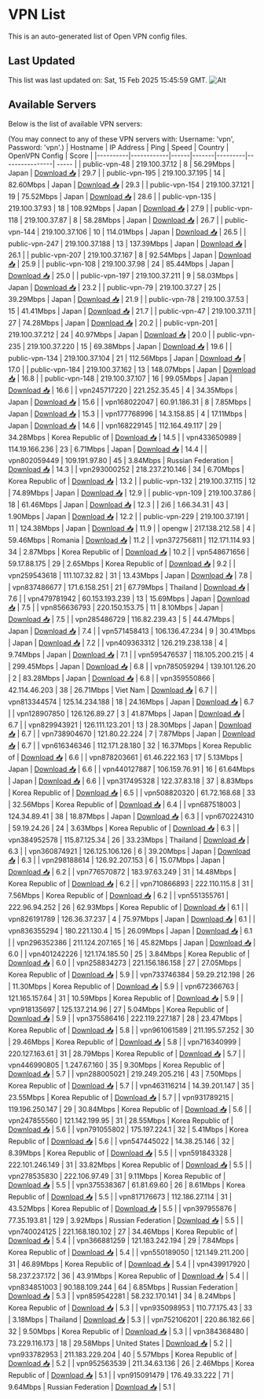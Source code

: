 # VPN List

This is an auto-generated list of Open VPN config files.

## Last Updated

This list was last updated on: Sat, 15 Feb 2025 15:45:59 GMT.
![Alt](https://repobeats.axiom.co/api/embed/186b98318ef1479477931607c1ad7d823f12451f.svg "Repobeats analytics image")

## Available Servers

Below is the list of available VPN servers:

(You may connect to any of these VPN servers with: Username: 'vpn', Password: 'vpn'.)
| Hostname | IP Address | Ping | Speed | Country | OpenVPN Config | Score |
|----------|------------|------|-------|---------|----------------| ----- |
| public-vpn-48 | 219.100.37.12 | 8 | 56.29Mbps | Japan | [Download 📥](./configs/server_0_JP.ovpn) | 29.7 |
| public-vpn-195 | 219.100.37.195 | 14 | 82.60Mbps | Japan | [Download 📥](./configs/server_1_JP.ovpn) | 29.3 |
| public-vpn-154 | 219.100.37.121 | 19 | 75.52Mbps | Japan | [Download 📥](./configs/server_2_JP.ovpn) | 28.6 |
| public-vpn-135 | 219.100.37.93 | 18 | 108.92Mbps | Japan | [Download 📥](./configs/server_3_JP.ovpn) | 27.9 |
| public-vpn-118 | 219.100.37.87 | 8 | 58.28Mbps | Japan | [Download 📥](./configs/server_4_JP.ovpn) | 26.7 |
| public-vpn-144 | 219.100.37.106 | 10 | 114.01Mbps | Japan | [Download 📥](./configs/server_5_JP.ovpn) | 26.5 |
| public-vpn-247 | 219.100.37.188 | 13 | 137.39Mbps | Japan | [Download 📥](./configs/server_6_JP.ovpn) | 26.1 |
| public-vpn-207 | 219.100.37.167 | 8 | 92.54Mbps | Japan | [Download 📥](./configs/server_7_JP.ovpn) | 25.9 |
| public-vpn-108 | 219.100.37.98 | 24 | 85.44Mbps | Japan | [Download 📥](./configs/server_8_JP.ovpn) | 25.0 |
| public-vpn-197 | 219.100.37.211 | 9 | 58.03Mbps | Japan | [Download 📥](./configs/server_9_JP.ovpn) | 23.2 |
| public-vpn-79 | 219.100.37.27 | 25 | 39.29Mbps | Japan | [Download 📥](./configs/server_10_JP.ovpn) | 21.9 |
| public-vpn-78 | 219.100.37.53 | 15 | 41.41Mbps | Japan | [Download 📥](./configs/server_11_JP.ovpn) | 21.7 |
| public-vpn-47 | 219.100.37.11 | 27 | 74.28Mbps | Japan | [Download 📥](./configs/server_12_JP.ovpn) | 20.2 |
| public-vpn-201 | 219.100.37.212 | 24 | 40.97Mbps | Japan | [Download 📥](./configs/server_13_JP.ovpn) | 20.0 |
| public-vpn-235 | 219.100.37.220 | 15 | 69.38Mbps | Japan | [Download 📥](./configs/server_14_JP.ovpn) | 19.6 |
| public-vpn-134 | 219.100.37.104 | 21 | 112.56Mbps | Japan | [Download 📥](./configs/server_15_JP.ovpn) | 17.0 |
| public-vpn-184 | 219.100.37.162 | 13 | 148.07Mbps | Japan | [Download 📥](./configs/server_16_JP.ovpn) | 16.8 |
| public-vpn-148 | 219.100.37.107 | 16 | 99.05Mbps | Japan | [Download 📥](./configs/server_17_JP.ovpn) | 16.6 |
| vpn245717220 | 221.252.35.45 | 4 | 34.35Mbps | Japan | [Download 📥](./configs/server_18_JP.ovpn) | 15.6 |
| vpn168022047 | 60.91.186.31 | 8 | 7.85Mbps | Japan | [Download 📥](./configs/server_19_JP.ovpn) | 15.3 |
| vpn177768996 | 14.3.158.85 | 4 | 17.11Mbps | Japan | [Download 📥](./configs/server_20_JP.ovpn) | 14.6 |
| vpn168229145 | 112.164.49.117 | 29 | 34.28Mbps | Korea Republic of | [Download 📥](./configs/server_21_KR.ovpn) | 14.5 |
| vpn433650989 | 114.19.166.236 | 23 | 6.71Mbps | Japan | [Download 📥](./configs/server_22_JP.ovpn) | 14.4 |
| vpn802059449 | 109.191.97.80 | 45 | 3.84Mbps | Russian Federation | [Download 📥](./configs/server_23_RU.ovpn) | 14.3 |
| vpn293000252 | 218.237.210.146 | 34 | 6.70Mbps | Korea Republic of | [Download 📥](./configs/server_24_KR.ovpn) | 13.2 |
| public-vpn-132 | 219.100.37.115 | 12 | 74.89Mbps | Japan | [Download 📥](./configs/server_25_JP.ovpn) | 12.9 |
| public-vpn-109 | 219.100.37.86 | 18 | 61.46Mbps | Japan | [Download 📥](./configs/server_26_JP.ovpn) | 12.3 |
| 2i6 | 1.66.34.31 | 43 | 1.90Mbps | Japan | [Download 📥](./configs/server_27_JP.ovpn) | 12.2 |
| public-vpn-229 | 219.100.37.191 | 11 | 124.38Mbps | Japan | [Download 📥](./configs/server_28_JP.ovpn) | 11.9 |
| opengw | 217.138.212.58 | 4 | 59.46Mbps | Romania | [Download 📥](./configs/server_29_RO.ovpn) | 11.2 |
| vpn372756811 | 112.171.114.93 | 34 | 2.87Mbps | Korea Republic of | [Download 📥](./configs/server_30_KR.ovpn) | 10.2 |
| vpn548671656 | 59.17.88.175 | 29 | 2.65Mbps | Korea Republic of | [Download 📥](./configs/server_31_KR.ovpn) | 9.2 |
| vpn259543618 | 111.107.32.82 | 31 | 13.43Mbps | Japan | [Download 📥](./configs/server_32_JP.ovpn) | 7.8 |
| vpn837486677 | 171.6.158.251 | 21 | 67.79Mbps | Thailand | [Download 📥](./configs/server_33_TH.ovpn) | 7.6 |
| vpn479781942 | 60.153.193.239 | 13 | 15.69Mbps | Japan | [Download 📥](./configs/server_34_JP.ovpn) | 7.5 |
| vpn856636793 | 220.150.153.75 | 11 | 8.10Mbps | Japan | [Download 📥](./configs/server_35_JP.ovpn) | 7.5 |
| vpn285486729 | 116.82.239.43 | 5 | 44.47Mbps | Japan | [Download 📥](./configs/server_36_JP.ovpn) | 7.4 |
| vpn571458413 | 106.136.47.234 | 9 | 30.41Mbps | Japan | [Download 📥](./configs/server_37_JP.ovpn) | 7.2 |
| vpn409363312 | 126.219.238.138 | 4 | 9.74Mbps | Japan | [Download 📥](./configs/server_38_JP.ovpn) | 7.1 |
| vpn595476537 | 118.105.200.215 | 4 | 299.45Mbps | Japan | [Download 📥](./configs/server_39_JP.ovpn) | 6.8 |
| vpn785059294 | 139.101.126.20 | 2 | 83.28Mbps | Japan | [Download 📥](./configs/server_40_JP.ovpn) | 6.8 |
| vpn359550866 | 42.114.46.203 | 38 | 26.71Mbps | Viet Nam | [Download 📥](./configs/server_41_VN.ovpn) | 6.7 |
| vpn813344574 | 125.14.234.188 | 18 | 24.16Mbps | Japan | [Download 📥](./configs/server_42_JP.ovpn) | 6.7 |
| vpn128907850 | 126.126.89.27 | 3 | 41.87Mbps | Japan | [Download 📥](./configs/server_43_JP.ovpn) | 6.7 |
| vpn829943921 | 126.111.123.201 | 13 | 28.30Mbps | Japan | [Download 📥](./configs/server_44_JP.ovpn) | 6.7 |
| vpn738904670 | 121.80.22.224 | 7 | 7.87Mbps | Japan | [Download 📥](./configs/server_45_JP.ovpn) | 6.7 |
| vpn616346346 | 112.171.28.180 | 32 | 16.37Mbps | Korea Republic of | [Download 📥](./configs/server_46_KR.ovpn) | 6.6 |
| vpn878203661 | 61.46.222.163 | 17 | 5.13Mbps | Japan | [Download 📥](./configs/server_47_JP.ovpn) | 6.6 |
| vpn440127887 | 106.159.76.91 | 16 | 61.64Mbps | Japan | [Download 📥](./configs/server_48_JP.ovpn) | 6.6 |
| vpn317495328 | 122.37.83.18 | 37 | 8.83Mbps | Korea Republic of | [Download 📥](./configs/server_49_KR.ovpn) | 6.5 |
| vpn508820320 | 61.72.168.68 | 33 | 32.56Mbps | Korea Republic of | [Download 📥](./configs/server_50_KR.ovpn) | 6.4 |
| vpn687518003 | 124.34.89.41 | 38 | 18.87Mbps | Japan | [Download 📥](./configs/server_51_JP.ovpn) | 6.3 |
| vpn670224310 | 59.19.24.26 | 24 | 3.63Mbps | Korea Republic of | [Download 📥](./configs/server_52_KR.ovpn) | 6.3 |
| vpn384952578 | 115.87.125.34 | 26 | 33.23Mbps | Thailand | [Download 📥](./configs/server_53_TH.ovpn) | 6.3 |
| vpn360874921 | 126.125.106.126 | 6 | 39.20Mbps | Japan | [Download 📥](./configs/server_54_JP.ovpn) | 6.3 |
| vpn298188614 | 126.92.207.153 | 6 | 15.07Mbps | Japan | [Download 📥](./configs/server_55_JP.ovpn) | 6.2 |
| vpn776570872 | 183.97.63.249 | 31 | 14.48Mbps | Korea Republic of | [Download 📥](./configs/server_56_KR.ovpn) | 6.2 |
| vpn710866893 | 222.110.115.8 | 31 | 7.56Mbps | Korea Republic of | [Download 📥](./configs/server_57_KR.ovpn) | 6.2 |
| vpn551355761 | 222.96.94.252 | 26 | 62.93Mbps | Korea Republic of | [Download 📥](./configs/server_58_KR.ovpn) | 6.1 |
| vpn826191789 | 126.36.37.237 | 4 | 75.97Mbps | Japan | [Download 📥](./configs/server_59_JP.ovpn) | 6.1 |
| vpn836355294 | 180.221.130.4 | 15 | 26.09Mbps | Japan | [Download 📥](./configs/server_60_JP.ovpn) | 6.1 |
| vpn296352386 | 211.124.207.165 | 16 | 45.82Mbps | Japan | [Download 📥](./configs/server_61_JP.ovpn) | 6.0 |
| vpn401242226 | 121.174.185.50 | 25 | 3.84Mbps | Korea Republic of | [Download 📥](./configs/server_62_KR.ovpn) | 6.0 |
| vpn258834273 | 221.156.186.158 | 27 | 27.05Mbps | Korea Republic of | [Download 📥](./configs/server_63_KR.ovpn) | 5.9 |
| vpn733746384 | 59.29.212.198 | 26 | 11.30Mbps | Korea Republic of | [Download 📥](./configs/server_64_KR.ovpn) | 5.9 |
| vpn672366763 | 121.165.157.64 | 31 | 10.59Mbps | Korea Republic of | [Download 📥](./configs/server_65_KR.ovpn) | 5.9 |
| vpn918135697 | 125.137.214.96 | 27 | 5.04Mbps | Korea Republic of | [Download 📥](./configs/server_66_KR.ovpn) | 5.9 |
| vpn375586416 | 222.119.227.187 | 28 | 23.47Mbps | Korea Republic of | [Download 📥](./configs/server_67_KR.ovpn) | 5.8 |
| vpn961061589 | 211.195.57.252 | 30 | 29.46Mbps | Korea Republic of | [Download 📥](./configs/server_68_KR.ovpn) | 5.8 |
| vpn716340999 | 220.127.163.61 | 31 | 28.79Mbps | Korea Republic of | [Download 📥](./configs/server_69_KR.ovpn) | 5.7 |
| vpn446990805 | 1.247.67.160 | 35 | 9.30Mbps | Korea Republic of | [Download 📥](./configs/server_70_KR.ovpn) | 5.7 |
| vpn288005021 | 219.249.205.216 | 43 | 7.50Mbps | Korea Republic of | [Download 📥](./configs/server_71_KR.ovpn) | 5.7 |
| vpn463116214 | 14.39.201.147 | 35 | 23.55Mbps | Korea Republic of | [Download 📥](./configs/server_72_KR.ovpn) | 5.7 |
| vpn931789215 | 119.196.250.147 | 29 | 30.84Mbps | Korea Republic of | [Download 📥](./configs/server_73_KR.ovpn) | 5.6 |
| vpn247855560 | 121.142.199.95 | 31 | 28.55Mbps | Korea Republic of | [Download 📥](./configs/server_74_KR.ovpn) | 5.6 |
| vpn791055802 | 175.197.224.1 | 32 | 5.41Mbps | Korea Republic of | [Download 📥](./configs/server_75_KR.ovpn) | 5.6 |
| vpn547445022 | 14.38.25.146 | 32 | 8.39Mbps | Korea Republic of | [Download 📥](./configs/server_76_KR.ovpn) | 5.5 |
| vpn591843328 | 222.101.246.149 | 31 | 33.82Mbps | Korea Republic of | [Download 📥](./configs/server_77_KR.ovpn) | 5.5 |
| vpn278535830 | 222.106.97.49 | 31 | 9.11Mbps | Korea Republic of | [Download 📥](./configs/server_78_KR.ovpn) | 5.5 |
| vpn375538367 | 61.81.69.60 | 26 | 8.61Mbps | Korea Republic of | [Download 📥](./configs/server_79_KR.ovpn) | 5.5 |
| vpn817176673 | 112.186.27.114 | 31 | 43.52Mbps | Korea Republic of | [Download 📥](./configs/server_80_KR.ovpn) | 5.5 |
| vpn397955876 | 77.35.193.81 | 129 | 3.92Mbps | Russian Federation | [Download 📥](./configs/server_81_RU.ovpn) | 5.5 |
| vpn740024125 | 221.168.180.102 | 27 | 34.46Mbps | Korea Republic of | [Download 📥](./configs/server_82_KR.ovpn) | 5.4 |
| vpn366881259 | 121.183.242.194 | 29 | 7.84Mbps | Korea Republic of | [Download 📥](./configs/server_83_KR.ovpn) | 5.4 |
| vpn550189050 | 121.149.211.200 | 31 | 46.89Mbps | Korea Republic of | [Download 📥](./configs/server_84_KR.ovpn) | 5.4 |
| vpn439917920 | 58.237.237.172 | 36 | 43.91Mbps | Korea Republic of | [Download 📥](./configs/server_85_KR.ovpn) | 5.4 |
| vpn834851003 | 90.188.109.244 | 64 | 6.85Mbps | Russian Federation | [Download 📥](./configs/server_86_RU.ovpn) | 5.3 |
| vpn859542281 | 58.232.170.141 | 34 | 8.24Mbps | Korea Republic of | [Download 📥](./configs/server_87_KR.ovpn) | 5.3 |
| vpn935098953 | 110.77.175.43 | 33 | 3.18Mbps | Thailand | [Download 📥](./configs/server_88_TH.ovpn) | 5.3 |
| vpn752106201 | 220.86.182.66 | 32 | 9.50Mbps | Korea Republic of | [Download 📥](./configs/server_89_KR.ovpn) | 5.3 |
| vpn384368480 | 73.229.116.173 | 18 | 29.58Mbps | United States | [Download 📥](./configs/server_90_US.ovpn) | 5.2 |
| vpn933782953 | 211.183.229.204 | 40 | 5.57Mbps | Korea Republic of | [Download 📥](./configs/server_91_KR.ovpn) | 5.2 |
| vpn952563539 | 211.34.63.136 | 26 | 2.46Mbps | Korea Republic of | [Download 📥](./configs/server_92_KR.ovpn) | 5.1 |
| vpn915091479 | 176.49.33.222 | 71 | 9.64Mbps | Russian Federation | [Download 📥](./configs/server_93_RU.ovpn) | 5.1 |
